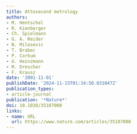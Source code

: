 ```yaml
---
title: Attosecond metrology
authors:
- M. Hentschel
- R. Kienberger
- Ch. Spielmann
- G. A. Reider
- N. Milosevic
- T. Brabec
- P. Corkum
- U. Heinzmann
- M. Drescher
- F. Krausz
date: '2001-11-01'
publishDate: '2024-11-15T01:34:50.031047Z'
publication_types:
- article-journal
publication: '*Nature*'
doi: 10.1038/35107000
links:
- name: URL
  url: https://www.nature.com/articles/35107000
---
```

